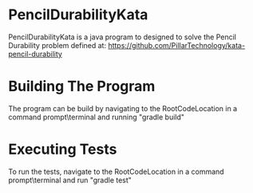 # PencilDurabilityKata

PencilDurabilityKata is a java program to designed to solve the Pencil Durability problem defined at: https://github.com/PillarTechnology/kata-pencil-durability

# Building The Program

The program can be build by navigating to the RootCodeLocation in a command prompt\terminal and running "gradle build"

# Executing Tests

To run the tests, navigate to the RootCodeLocation in a command prompt\terminal and run "gradle test"